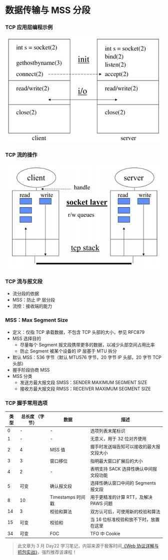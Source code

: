 # 数据传输与 MSS 分段

### TCP 应用层编程示例

![image.png](img/tcp-06/01.png)

### TCP 流的操作

![image.png](img/tcp-06/02.png)

### TCP 流与报文段

* 流分段的依据
* MSS：防止 IP 层分段
* 流控：接收端的能力

### MSS：Max Segment Size

* 定义：仅指 TCP 承载数据，不包含 TCP 头部的大小，参见 RFC879
* MSS 选择目的
  - 尽量每个 Segment 报文段携带更多的数据，以减少头部空间占用比率
  - 防止 Segment 被某个设备的 IP 层基于 MTU 拆分
* 默认 MSS：536 字节（默认 MTU576 字节，20 字节 IP 头部，20 字节 TCP 头部）
* 握手阶段协商 MSS
* MSS 分类
  - 发送方最大报文段 SMSS：SENDER MAXIMUM SEGMENT SIZE
  - 接收方最大报文段 RMSS：RECEIVER MAXIMUM SEGMENT SIZE

### TCP 握手常用选项

| 类型 | 总长度 （字节） | 数据             | 描述                       |
|----|----------|----------------|--------------------------|
| 0  | -        | -              | 选项列表末尾标识                 |
| 1  | -        | -              | 无意义，用于 32 位对齐使用          |
| 2  | 4        | MSS 值          | 握手时发送端告知可以接收的最大报文段大小     |
| 3  | 3        | 窗口移位           | 指明最大窗口扩展后的大小             |
| 4  | 2        | -              | 表明支持 SACK 选择性确认中间报文段功能   |
| 5  | 可变       | 确认报文段          | 选择性确认窗口中间的 Segments 报文段  |
| 8  | 10       | Timestamps 时间戳 | 用于更精准的计算 RTT，及解决 PAWS 问题 |
| 14 | 3        | 校验和算法          | 双方认可后，可使用新的校验和算法         |
| 15 | 可变       | 校验和            | 当 16 位标准校验和放不下时，放置在这里    |
| 34 | 可变       | FOC            | TFO 中 Cookie             |

> 此文章为 3 月 Day22 学习笔记，内容来源于极客时间[《Web 协议详解与抓包实战》](http://gk.link/a/11UWp)，强烈推荐该课程！
